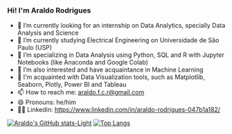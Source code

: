 ### Hi! I'm Araldo Rodrigues

- 🔭 I’m currently looking for an internship on Data Analytics, specially Data Analysis and Science
- 🌱 I’m currently studying Electrical Engineering on Universidade de São Paulo (USP)
- 👯 I’m specializing in Data Analysis using Python, SQL and R with Jupyter Notebooks (like Anaconda and Google Colab)
- 🤔 I’m also interested and have acquaintance in Machine Learning
- 💬 I'm acquainted with Data Visualization tools, such as Matplotlib, Seaborn, Plotly, Power BI and Tableau
- 📫 How to reach me: araldo.f.c.r@gmail.com
- 😄 Pronouns: he/him
- 👨‍💻 Linkedin: https://www.linkedin.com/in/araldo-rodrigues-047b1a182/


[![Araldo's GitHub stats-Light](https://github-readme-stats.vercel.app/api?username=AraldoRodrigues99&show_icons=true&theme=default#gh-light-mode-only)](https://github.com/AraldoRodrigues99/github-readme-stats#gh-light-mode-only)
[![Top Langs](https://github-readme-stats.vercel.app/api/top-langs/?username=AraldoRodrigues99&layout=compact)](https://github.com/AraldoRodrigues99/github-readme-stats)
